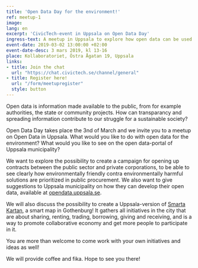 ```yaml
---
title: 'Open Data Day for the environment!' 
ref: meetup-1
image:
lang: en 
excerpt: 'CivicTech-event in Uppsala on Open Data Day'
ingress-text: A meetup in Uppsala to explore how open data can be used and created to help us reach sustainability in practice. 
event-date: 2019-03-02 13:00:00 +02:00
event-date-desc: 3 mars 2019, kl 13-16
place: Kollaboratoriet, Östra Ågatan 19, Uppsala
links:
- title: Join the chat
  url: "https://chat.civictech.se/channel/general"
- title: Register here!
  url: "/form/meetupregister"
  style: button
---
```


Open data is information made available to the public, from for example authorities, the state or community projects. How can transparancy and spreading information contribute to our struggle for a sustainable society?

Open Data Day takes place the 3nd of March and we invite you to a meetup on Open Data in Uppsala. What would you like to do with open data for the environment? What would you like to see on the open data-portal of Uppsala municipality? 

We want to explore the possibility to create a campaign for opening up contracts between the public sector and private corporations, to be able to see clearly how environmentally friendly contra environmentally harmful solutions are prioritized in public procurement. We also want to give suggestions to Uppsala municipality on how they can develop their open data, available at <a href="http://opendata.uppsala.se/">opendata.uppsala.se</a>. 

We will also discuss the possibility to create a Uppsala-version of <a href="http://smartakartan.se">Smarta Kartan</a>, a smart map in Gothenburg! It gathers all initiatives in the city that are about sharing, renting, trading, borrowing, giving and receiving, and is a way to promote collaborative economy and get more people to participate in it.  

You are more than welcome to come work with your own initiatives and ideas as well!

We will provide coffee and fika. Hope to see you there!

